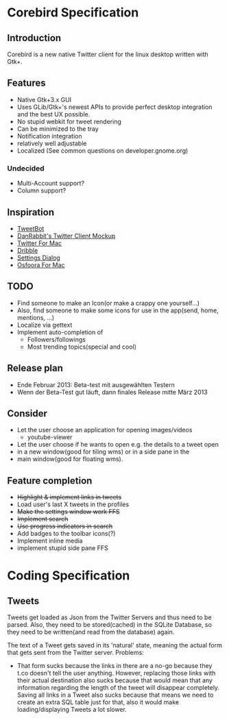 
# Corebird Specification

## Introduction
Corebird is a new native Twitter client for the linux desktop written with Gtk+.


## Features
* Native Gtk+3.x GUI
* Uses GLib/Gtk+'s newest APIs to provide perfect desktop integration and the best UX possible.
* No stupid webkit for tweet rendering
* Can be minimized to the tray
* Notification integration  
* relatively well adjustable
* Localized (See common questions on developer.gnome.org)

### Undecided
* Multi-Account support?
* Column support?



## Inspiration

* [TweetBot](https://itunes.apple.com/de/app/tweetbot-for-twitter/id557168941?mt=12)
* [DanRabbit's Twitter Client Mockup](http://danrabbit.deviantart.com/art/Twitter-333689268)
* [Twitter For Mac](http://a1991.phobos.apple.com/us/r1000/030/Purple/54/2d/b0/mzl.ifsvcyku.800x500-75.jpg)
* [Dribble](http://dribbble.s3.amazonaws.com/users/30071/screenshots/666701/attachments/58662/Timeline.png)
* [Settings Dialog](http://elementaryos.org/sites/default/files/user/5/Screenshot%20from%202012-03-11%2000%3A00%3A40.png)
* [Osfoora For Mac](http://osfoora.com/mac/)


## TODO
* Find someone to make an Icon(or make a crappy one yourself...)
* Also, find someone to make some icons for use in the app(send, home, mentions, ...)
* Localize via gettext
* Implement auto-completion of
    * Followers/followings
    * Most trending topics(special and cool)

## Release plan
* Ende Februar 2013: Beta-test mit ausgewählten Testern
* Wenn der Beta-Test gut läuft, dann finales Release mitte März 2013


## Consider
* Let the user choose an application for opening images/videos     
    * youtube-viewer 
* Let the user choose if he wants to open e.g. the details to a tweet open
* in a new window(good for tiling wms) or in a side pane in the 
* main window(good for floating wms).

## Feature completion
* <s>Highlight &  implement links in tweets</s>
* Load user's last X tweets in the profiles
* <s>Make the settings window work FFS</s>
* <s>Implement search</s>
* <s>Use progress indicators in search</s>
* Add badges to the toolbar icons(?)
* Implement inline media
* implement stupid side pane FFS


# Coding Specification

## Tweets
Tweets get loaded as Json from the Twitter Servers and thus need to be parsed. Also, they need to be
stored(cached) in the SQLite Database, so they need to be written(and read from the database) again.

The text of a Tweet gets saved in its 'natural' state, meaning the actual form that gets sent from the
Twitter server.
Problems:

* That form sucks because the links in there are a no-go because they t.co doesn't tell the user anything.
   However, replacing those links with their actual destination also sucks because that would mean that any
   information regarding the length of the tweet will disappear completely.
   Saving all links in a Tweet also sucks because that means we need to create an extra SQL table just for
   that, also it would make loading/displaying Tweets a lot slower.
